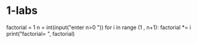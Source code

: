 # 1-labs
factorial = 1
n = int(input("enter n>0 "))
for i in range (1 , n+1):
  factorial *= i
print("factorial= ", factorial)
